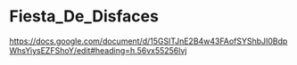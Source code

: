 # Fiesta_De_Disfaces
https://docs.google.com/document/d/15GSlTJnE2B4w43FAofSYShbJI0BdpWhsYiysEZFShoY/edit#heading=h.56vx55256lvj
